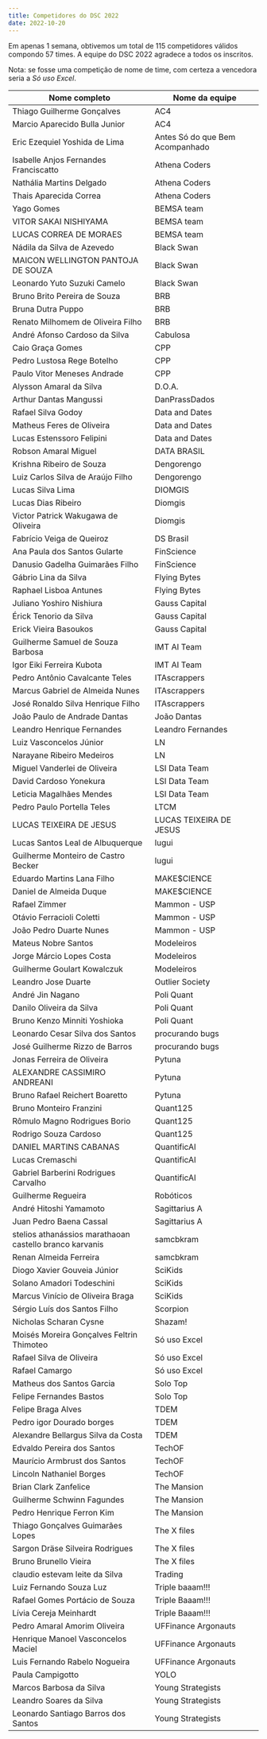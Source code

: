 ```yaml
---
title: Competidores do DSC 2022
date: 2022-10-20
---
```


Em apenas 1 semana, obtivemos um total de 115 competidores válidos compondo 57 times.
A equipe do DSC 2022 agradece a todos os inscritos.

Nota: se fosse uma competição de nome de time, com certeza a vencedora seria a *Só uso Excel*.

|Nome completo | Nome da equipe |
| --- | ---|
| Thiago Guilherme Gonçalves | AC4 |
| Marcio Aparecido Bulla Junior | AC4 |
| Eric Ezequiel Yoshida de Lima | Antes Só do que Bem Acompanhado |
| Isabelle Anjos Fernandes Franciscatto | Athena Coders |
| Nathália Martins Delgado  | Athena Coders |
| Thais Aparecida Correa | Athena Coders |
| Yago Gomes | BEMSA team |
| VITOR SAKAI NISHIYAMA | BEMSA team |
| LUCAS CORREA DE MORAES | BEMSA team |
| Nádila da Silva de Azevedo  | Black Swan |
| MAICON WELLINGTON PANTOJA DE SOUZA | Black Swan |
| Leonardo Yuto Suzuki Camelo | Black Swan |
| Bruno Brito Pereira de Souza | BRB |
| Bruna Dutra Puppo | BRB |
| Renato Milhomem de Oliveira Filho | BRB |
| André Afonso Cardoso da Silva | Cabulosa |
| Caio Graça Gomes | CPP |
| Pedro Lustosa Rege Botelho | CPP |
| Paulo Vitor Meneses Andrade  | CPP |
| Alysson Amaral da Silva | D.O.A. |
| Arthur Dantas Mangussi | DanPrassDados |
| Rafael Silva Godoy | Data and Dates |
| Matheus Feres de Oliveira | Data and Dates |
| Lucas Estenssoro Felipini | Data and Dates |
| Robson Amaral Miguel | DATA BRASIL |
| Krishna Ribeiro de Souza | Dengorengo |
| Luiz Carlos Silva de Araújo Filho  | Dengorengo  |
| Lucas Silva Lima | DIOMGIS |
| Lucas Dias Ribeiro | Diomgis |
| Victor Patrick Wakugawa de Oliveira | Diomgis |
| Fabrício Veiga de Queiroz  | DS Brasil |
| Ana Paula dos Santos Gularte | FinScience |
| Danusio Gadelha Guimarães Filho | FinScience |
| Gábrio Lina da Silva | Flying Bytes |
| Raphael Lisboa Antunes | Flying Bytes |
| Juliano Yoshiro Nishiura | Gauss Capital |
| Érick Tenorio da Silva | Gauss Capital |
| Erick Vieira Basoukos | Gauss Capital |
| Guilherme Samuel de Souza Barbosa | IMT AI Team |
| Igor Eiki Ferreira Kubota | IMT AI Team |
| Pedro Antônio Cavalcante Teles | ITAscrappers |
| Marcus Gabriel de Almeida Nunes | ITAscrappers |
| José Ronaldo Silva Henrique Filho | ITAscrappers |
| João Paulo de Andrade Dantas | João Dantas |
| Leandro Henrique Fernandes | Leandro Fernandes |
| Luiz Vasconcelos Júnior | LN |
| Narayane Ribeiro Medeiros | LN |
| Miguel Vanderlei de Oliveira | LSI Data Team |
| David Cardoso Yonekura | LSI Data Team |
| Leticia Magalhães Mendes | LSI Data Team |
| Pedro Paulo Portella Teles | LTCM |
| LUCAS TEIXEIRA DE JESUS | LUCAS TEIXEIRA DE JESUS |
| Lucas Santos Leal de Albuquerque | lugui |
| Guilherme Monteiro de Castro Becker | lugui |
| Eduardo Martins Lana Filho | MAKE$CIENCE |
| Daniel de Almeida Duque | MAKE$CIENCE |
| Rafael Zimmer | Mammon - USP |
| Otávio Ferracioli Coletti | Mammon - USP |
| João Pedro Duarte Nunes | Mammon - USP |
| Mateus Nobre Santos | Modeleiros |
| Jorge Márcio Lopes Costa | Modeleiros |
| Guilherme Goulart Kowalczuk | Modeleiros |
| Leandro Jose Duarte | Outlier Society |
| André Jin Nagano | Poli Quant |
| Danilo Oliveira da Silva | Poli Quant |
| Bruno Kenzo Minniti Yoshioka | Poli Quant |
| Leonardo Cesar Silva dos Santos  | procurando bugs |
| José Guilherme Rizzo de Barros | procurando bugs |
| Jonas Ferreira de Oliveira | Pytuna |
| ALEXANDRE CASSIMIRO ANDREANI | Pytuna |
| Bruno Rafael Reichert Boaretto | Pytuna |
| Bruno Monteiro Franzini | Quant125 |
| Rômulo Magno Rodrigues Borio | Quant125 |
| Rodrigo Souza Cardoso | Quant125 |
| DANIEL MARTINS CABANAS | QuantificAI |
| Lucas Cremaschi | QuantificAI |
| Gabriel Barberini Rodrigues Carvalho | QuantificAI |
| Guilherme Regueira | Robóticos |
| André Hitoshi Yamamoto | Sagittarius A |
| Juan Pedro Baena Cassal | Sagittarius A |
| stelios athanássios marathaoan castello branco karvanis | samcbkram |
| Renan Almeida Ferreira | samcbkram |
| Diogo Xavier Gouveia Júnior  | SciKids |
| Solano Amadori Todeschini | SciKids |
| Marcus Vinício de Oliveira Braga | SciKids |
| Sérgio Luís dos Santos Filho | Scorpion |
| Nicholas Scharan Cysne | Shazam! |
| Moisés Moreira Gonçalves Feltrin Thimoteo | Só uso Excel |
| Rafael Silva de Oliveira | Só uso Excel |
| Rafael Camargo | Só uso Excel |
| Matheus dos Santos Garcia | Solo Top |
| Felipe Fernandes Bastos  | Solo Top |
| Felipe Braga Alves | TDEM |
| Pedro igor Dourado borges | TDEM |
| Alexandre Bellargus Silva da Costa | TDEM |
| Edvaldo Pereira dos Santos  | TechOF |
| Maurício Armbrust dos Santos | TechOF |
| Lincoln Nathaniel Borges | TechOF |
| Brian Clark Zanfelice | The Mansion |
| Guilherme Schwinn Fagundes | The Mansion |
| Pedro Henrique Ferron Kim | The Mansion |
| Thiago Gonçalves Guimarães Lopes | The X files |
| Sargon Dräse Silveira Rodrigues | The X files |
| Bruno Brunello Vieira | The X files |
| claudio estevam leite da Silva  | Trading |
| Luiz Fernando Souza Luz | Triple baaam!!! |
| Rafael Gomes Portácio de Souza | Triple Baaam!!! |
| Lívia Cereja Meinhardt | Triple Baaam!!! |
| Pedro Amaral Amorim Oliveira | UFFinance Argonauts |
| Henrique Manoel Vasconcelos Maciel | UFFinance Argonauts |
| Luis Fernando Rabelo Nogueira | UFFinance Argonauts |
| Paula Campigotto | YOLO |
| Marcos Barbosa da Silva | Young Strategists |
| Leandro Soares da Silva | Young Strategists |
| Leonardo Santiago Barros dos Santos | Young Strategists |

